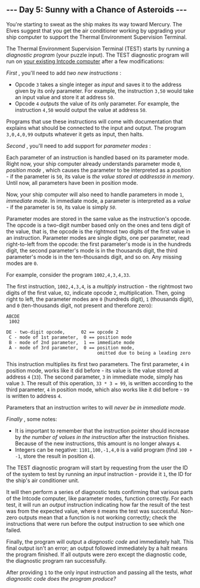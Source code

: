 ## \--- Day 5: Sunny with a Chance of Asteroids ---

You're starting to sweat as the ship makes its way toward Mercury. The Elves
suggest that you get the air conditioner working by upgrading your ship
computer to support the Thermal Environment Supervision Terminal.

The Thermal Environment Supervision Terminal (TEST) starts by running a
_diagnostic program_ (your puzzle input). The TEST diagnostic program will run
on [your existing Intcode computer](2) after a few modifications:

_First_ , you'll need to add _two new instructions_ :

  * Opcode `3` takes a single integer as _input_ and saves it to the address given by its only parameter. For example, the instruction `3,50` would take an input value and store it at address `50`.
  * Opcode `4` _outputs_ the value of its only parameter. For example, the instruction `4,50` would output the value at address `50`.

Programs that use these instructions will come with documentation that
explains what should be connected to the input and output. The program
`3,0,4,0,99` outputs whatever it gets as input, then halts.

_Second_ , you'll need to add support for _parameter modes_ :

Each parameter of an instruction is handled based on its parameter mode. Right
now, your ship computer already understands parameter mode `0`, _position
mode_ , which causes the parameter to be interpreted as a _position_ \- if the
parameter is `50`, its value is _the value stored at address`50` in memory_.
Until now, all parameters have been in position mode.

Now, your ship computer will also need to handle parameters in mode `1`,
_immediate mode_. In immediate mode, a parameter is interpreted as a _value_
\- if the parameter is `50`, its value is simply _`50`_.

Parameter modes are stored in the same value as the instruction's opcode. The
opcode is a two-digit number based only on the ones and tens digit of the
value, that is, the opcode is the rightmost two digits of the first value in
an instruction. Parameter modes are single digits, one per parameter, read
right-to-left from the opcode: the first parameter's mode is in the hundreds
digit, the second parameter's mode is in the thousands digit, the third
parameter's mode is in the ten-thousands digit, and so on. Any missing modes
are `0`.

For example, consider the program `1002,4,3,4,33`.

The first instruction, `1002,4,3,4`, is a _multiply_ instruction - the
rightmost two digits of the first value, `02`, indicate opcode `2`,
multiplication. Then, going right to left, the parameter modes are `0`
(hundreds digit), `1` (thousands digit), and `0` (ten-thousands digit, not
present and therefore zero):

    
    
    ABCDE
     1002
    
    DE - two-digit opcode,      02 == opcode 2
     C - mode of 1st parameter,  0 == position mode
     B - mode of 2nd parameter,  1 == immediate mode
     A - mode of 3rd parameter,  0 == position mode,
                                      omitted due to being a leading zero
    

This instruction multiplies its first two parameters. The first parameter, `4`
in position mode, works like it did before - its value is the value stored at
address `4` (`33`). The second parameter, `3` in immediate mode, simply has
value `3`. The result of this operation, `33 * 3 = 99`, is written according
to the third parameter, `4` in position mode, which also works like it did
before - `99` is written to address `4`.

Parameters that an instruction writes to will _never be in immediate mode_.

_Finally_ , some notes:

  * It is important to remember that the instruction pointer should increase by _the number of values in the instruction_ after the instruction finishes. Because of the new instructions, this amount is no longer always `4`.
  * Integers can be negative: `1101,100,-1,4,0` is a valid program (find `100 + -1`, store the result in position `4`).

The TEST diagnostic program will start by requesting from the user the ID of
the system to test by running an _input_ instruction - provide it `1`, the ID
for the ship's air conditioner unit.

It will then perform a series of diagnostic tests confirming that various
parts of the Intcode computer, like parameter modes, function correctly. For
each test, it will run an _output_ instruction indicating how far the result
of the test was from the expected value, where `0` means the test was
successful. Non-zero outputs mean that a function is not working correctly;
check the instructions that were run before the output instruction to see
which one failed.

Finally, the program will output a _diagnostic code_ and immediately halt.
This final output isn't an error; an output followed immediately by a halt
means the program finished. If all outputs were zero except the diagnostic
code, the diagnostic program ran successfully.

After providing `1` to the only input instruction and passing all the tests,
_what diagnostic code does the program produce?_

